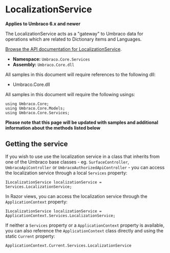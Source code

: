 # LocalizationService

**Applies to Umbraco 6.x and newer**

The LocalizationService acts as a "gateway" to Umbraco data for operations which are related to Dictionary items and Languages.

[Browse the API documentation for LocalizationService](https://our.umbraco.org/apidocs/csharp/api/Umbraco.Core.Services.LocalizationService.html).

 * **Namespace:** `Umbraco.Core.Services` 
 * **Assembly:** `Umbraco.Core.dll`

All samples in this document will require references to the following dll:

* Umbraco.Core.dll

All samples in this document will require the following usings:
	
	using Umbraco.Core;
	using Umbraco.Core.Models;
	using Umbraco.Core.Services;

**Please note that this page will be updated with samples and additional information about the methods listed below**

## Getting the service

If you wish to use use the localization service in a class that inherits from one of the Umbraco base classes - eg. `SurfaceController`, `UmbracoApiController` or `UmbracoAuthorizedApiController` - you can access the localization service through a local `Services` property:

	ILocalizationService localizationService = Services.LocalizationService;
	
In Razor views, you can access the localization service through the `ApplicationContext` property:

    ILocalizationService localizationService = ApplicationContext.Services.LocalizationService;

If neither a `Services` property or a `ApplicationContext` property is available, you can also reference the `ApplicationContext` class directly and using the static `Current` property:

	ApplicationContext.Current.Services.LocalizationService
